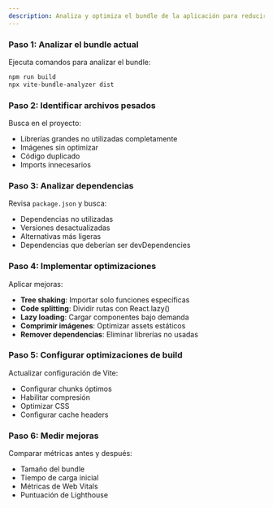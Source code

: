 ```yaml
---
description: Analiza y optimiza el bundle de la aplicación para reducir el tamaño y mejorar el tiempo de carga.
---
```


### Paso 1: Analizar el bundle actual
Ejecuta comandos para analizar el bundle:
```bash
npm run build
npx vite-bundle-analyzer dist
```

### Paso 2: Identificar archivos pesados
Busca en el proyecto:
- Librerías grandes no utilizadas completamente
- Imágenes sin optimizar
- Código duplicado
- Imports innecesarios

### Paso 3: Analizar dependencias
Revisa `package.json` y busca:
- Dependencias no utilizadas
- Versiones desactualizadas
- Alternativas más ligeras
- Dependencias que deberían ser devDependencies

### Paso 4: Implementar optimizaciones
Aplicar mejoras:
- **Tree shaking**: Importar solo funciones específicas
- **Code splitting**: Dividir rutas con React.lazy()
- **Lazy loading**: Cargar componentes bajo demanda
- **Comprimir imágenes**: Optimizar assets estáticos
- **Remover dependencias**: Eliminar librerías no usadas

### Paso 5: Configurar optimizaciones de build
Actualizar configuración de Vite:
- Configurar chunks óptimos
- Habilitar compresión
- Optimizar CSS
- Configurar cache headers

### Paso 6: Medir mejoras
Comparar métricas antes y después:
- Tamaño del bundle
- Tiempo de carga inicial
- Métricas de Web Vitals
- Puntuación de Lighthouse
